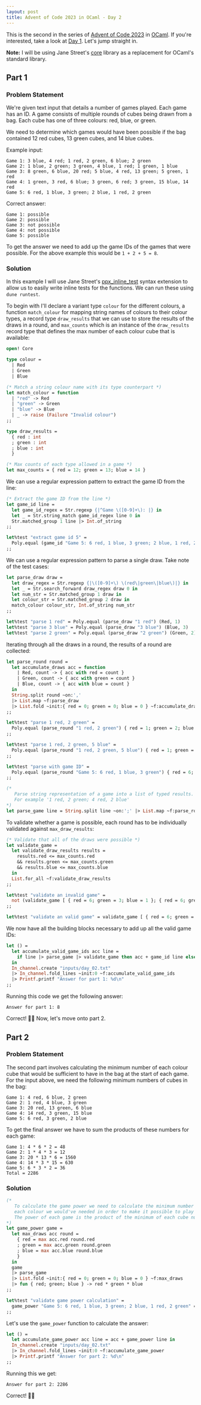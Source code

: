 ```yaml
---
layout: post
title: Advent of Code 2023 in OCaml - Day 2
---
```


This is the second in the series of [Advent of Code 2023](https://adventofcode.com/2023) in [OCaml](https://ocaml.org/). If you're interested, take a look at [Day 1](/2024-03-16-advent-of-code-ocaml-2023-day-1). Let's jump straight in.

**Note:** I will be using Jane Street's [core](https://ocaml.org/p/core/latest) library as a replacement for OCaml's standard library.

## Part 1

### Problem Statement

We're given text input that details a number of games played. Each game has an ID. A game consists of multiple rounds of cubes being drawn from a bag. Each cube has one of three colours: red, blue, or green.

We need to determine which games would have been possible if the bag contained 12 red cubes, 13 green cubes, and 14 blue cubes.

Example input:

```
Game 1: 3 blue, 4 red; 1 red, 2 green, 6 blue; 2 green
Game 2: 1 blue, 2 green; 3 green, 4 blue, 1 red; 1 green, 1 blue
Game 3: 8 green, 6 blue, 20 red; 5 blue, 4 red, 13 green; 5 green, 1 red
Game 4: 1 green, 3 red, 6 blue; 3 green, 6 red; 3 green, 15 blue, 14 red
Game 5: 6 red, 1 blue, 3 green; 2 blue, 1 red, 2 green
```

Correct answer:

```
Game 1: possible
Game 2: possible
Game 3: not possible
Game 4: not possible
Game 5: possible
```

To get the answer we need to add up the game IDs of the games that were possible. For the above example this would be `1 + 2 + 5 = 8`.

### Solution

In this example I will use Jane Street's [ppx_inline_test](https://github.com/janestreet/ppx_inline_test) syntax extension to allow us to easily write inline tests for the functions. We can run these using `dune runtest`.

To begin with I'll declare a variant type `colour` for the different colours, a function `match_colour` for mapping string names of colours to their colour types, a record type `draw_results` that we can use to store the results of the draws in a round, and `max_counts` which is an instance of the `draw_results` record type that defines the max number of each colour cube that is available:

```ocaml
open! Core

type colour =
  | Red
  | Green
  | Blue

(* Match a string colour name with its type counterpart *)
let match_colour = function
  | "red" -> Red
  | "green" -> Green
  | "blue" -> Blue
  | _ -> raise (Failure "Invalid colour")
;;

type draw_results =
  { red : int
  ; green : int
  ; blue : int
  }

(* Max counts of each type allowed in a game *)
let max_counts = { red = 12; green = 13; blue = 14 }
```

We can use a regular expression pattern to extract the game ID from the line:

```ocaml
(* Extract the game ID from the line *)
let game_id line =
  let game_id_regex = Str.regexp {|^Game \([0-9]+\): |} in
  let _ = Str.string_match game_id_regex line 0 in
  Str.matched_group 1 line |> Int.of_string
;;

let%test "extract game id 5" =
  Poly.equal (game_id "Game 5: 6 red, 1 blue, 3 green; 2 blue, 1 red, 2 green") 5
;;
```

We can use a regular expression pattern to parse a single draw. Take note of the test cases:

```ocaml
let parse_draw draw =
  let draw_regex = Str.regexp {|\([0-9]+\) \(red\|green\|blue\)|} in
  let _ = Str.search_forward draw_regex draw 0 in
  let num_str = Str.matched_group 1 draw in
  let colour_str = Str.matched_group 2 draw in
  match_colour colour_str, Int.of_string num_str
;;

let%test "parse 1 red" = Poly.equal (parse_draw "1 red") (Red, 1)
let%test "parse 3 blue" = Poly.equal (parse_draw "3 blue") (Blue, 3)
let%test "parse 2 green" = Poly.equal (parse_draw "2 green") (Green, 2)
```

Iterating through all the draws in a round, the results of a round are collected:

```ocaml
let parse_round round =
  let accumulate_draws acc = function
    | Red, count -> { acc with red = count }
    | Green, count -> { acc with green = count }
    | Blue, count -> { acc with blue = count }
  in
  String.split round ~on:','
  |> List.map ~f:parse_draw
  |> List.fold ~init:{ red = 0; green = 0; blue = 0 } ~f:accumulate_draws
;;

let%test "parse 1 red, 2 green" =
  Poly.equal (parse_round "1 red, 2 green") { red = 1; green = 2; blue = 0 }
;;

let%test "parse 1 red, 2 green, 5 blue" =
  Poly.equal (parse_round "1 red, 2 green, 5 blue") { red = 1; green = 2; blue = 5 }
;;

let%test "parse with game ID" =
  Poly.equal (parse_round "Game 5: 6 red, 1 blue, 3 green") { red = 6; green = 3; blue = 1 }
;;

(*
   Parse string representation of a game into a list of typed results.
   For example '1 red, 2 green; 4 red, 2 blue'
*)
let parse_game line = String.split line ~on:';' |> List.map ~f:parse_round
```

To validate whether a game is possible, each round has to be individually validated against `max_draw_results`:

```ocaml
(* Validate that all of the draws were possible *)
let validate_game =
  let validate_draw_results results =
    results.red <= max_counts.red
    && results.green <= max_counts.green
    && results.blue <= max_counts.blue
  in
  List.for_all ~f:validate_draw_results
;;

let%test "validate an invalid game" =
  not (validate_game [ { red = 6; green = 3; blue = 1 }; { red = 6; green = 3; blue = 15 } ])
;;

let%test "validate an valid game" = validate_game [ { red = 6; green = 3; blue = 1 } ]
```

We now have all the building blocks necessary to add up all the valid game IDs:

```ocaml
let () =
  let accumulate_valid_game_ids acc line =
    if line |> parse_game |> validate_game then acc + game_id line else acc
  in
  In_channel.create "inputs/day_02.txt"
  |> In_channel.fold_lines ~init:0 ~f:accumulate_valid_game_ids
  |> Printf.printf "Answer for part 1: %d\n"
;;
```

Running this code we get the following answer:

```
Answer for part 1: 8
```

Correct! 🎉🐪 Now, let's move onto part 2.

## Part 2

### Problem Statement

The second part involves calculating the minimum number of each colour cube that would be sufficient to have in the bag at the start of each game. For the input above, we need the following minimum numbers of cubes in the bag:

```
Game 1: 4 red, 6 blue, 2 green
Game 2: 1 red, 4 blue, 3 green
Game 3: 20 red, 13 green, 6 blue
Game 4: 14 red, 3 green, 15 blue
Game 5: 6 red, 3 green, 2 blue
```

To get the final answer we have to sum the products of these numbers for each game:

```
Game 1: 4 * 6 * 2 = 48
Game 2: 1 * 4 * 3 = 12
Game 3: 20 * 13 * 6 = 1560
Game 4: 14 * 3 * 15 = 630
Game 5: 6 * 3 * 2 = 36
Total = 2286
```

### Solution

```ocaml
(*
   To calculate the game power we need to calculate the minimum number of cubes of
   each colour we would've needed in order to make it possible to play each game.
   The power of each game is the product of the minimum of each cube number.
*)
let game_power game =
  let max_draws acc round =
    { red = max acc.red round.red
    ; green = max acc.green round.green
    ; blue = max acc.blue round.blue
    }
  in
  game
  |> parse_game
  |> List.fold ~init:{ red = 0; green = 0; blue = 0 } ~f:max_draws
  |> fun { red; green; blue } -> red * green * blue
;;

let%test "validate game power calculation" =
  game_power "Game 5: 6 red, 1 blue, 3 green; 2 blue, 1 red, 2 green" = 36
;;
```

Let's use the `game_power` function to calculate the answer:

```ocaml
let () =
  let accumulate_game_power acc line = acc + game_power line in
  In_channel.create "inputs/day_02.txt"
  |> In_channel.fold_lines ~init:0 ~f:accumulate_game_power
  |> Printf.printf "Answer for part 2: %d\n"
;;
```

Running this we get:

```
Answer for part 2: 2286
```

Correct! 🎉🐪